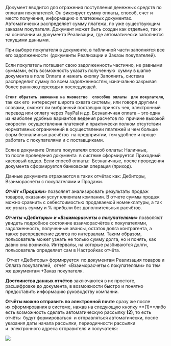 Документ вводится для отражения поступления денежных средств по оплатам покупателей. Он фиксирует сумму оплаты, способ, счет и место получения, информацию о платежных документах. Автоматически распределяет сумму платежа, по уже существующим заказам покупателя. Документ может быть создан как отдельно, так и на основании из документа Реализации, где автоматически заполнится текущими данными.

При выборе покупателя в документе, в табличной части заполнятся все его задолженности  (документы Реализации и Заказы покупателей).

Если покупатель погашает свою задолженность частично, не равными суммами, есть возможность указать полученную  сумму в шапке документа в поле Оплата и нажать кнопку Заполнить, система распределит сумму по всем задолженностям, изначально закрывая более раннюю,переходя к последующей.

**`Стоит обратить внимание на множество  способов оплаты  для покупателя`**, так как его  интересует широта охвата системы, или говоря другими словами, сможет ли выбранный поставщик принять чек, электронный перевод или оплату через PayPal и др. Безналичная оплата – это один из наиболее удобных вариантов ведения расчетов по  причине высокой  скорости  осуществления платежей и практически полном отсутствии нормативных ограничений в осуществлении платежей и чем больше форм безналичных расчётов  на предприятии, тем удобнее и проще работать с покупателями и с поставщиками.

Если в документе Оплата покупателя способ оплаты: Наличные, то после проведения документа  в системе сформируется Приходный кассовый ордер. Если способ оплаты:  Безналичные, после проведения документа сформируется банковская операция (приход).

Данные документа отражаются в таких отчётах как: Дебиторы, Взаиморасчёты с покупателями и Продажи.

**_Отчёт «Продажи_**» позволяет анализировать результаты продаж товаров, оказания услуг клиентам компании. В отчете суммы продаж можно сравнить с себестоимостью продаваемой номенклатуры, а так же узнать сумму и % прибыли без дополнительных расчётов.

_**Отчеты «Дебиторы» и «Взаиморасчеты с покупателями»**_ позволяют увидеть подробное состояние взаиморасчётов с покупателями, задолженность, полученные авансы, остаток долга контрагента, а также распределение долгов по интервалам. Таким образом, пользователь может узнать не только сумму долга, но и понять, как давно она возникла. Интервалы, на которые разбиваются долги, пользователь определяет сам в Настройках отчёта.

 Отчет «Дебиторы» формируется  по документам Реализация товаров и Оплата покупателей,  отчёт  «Взаиморасчеты с покупателями» по тем же документам +Заказ покупателя.

**Достоинства данных отчётов** заключаются в их простоте, расшифровке до документа, в возможности быстро и понятно предоставить информацию руководству компании.

**Отчёты можно отправить по электронной почте** сразу же после их сформирования в системе, нажав на следующую кнопку **(1)**либо есть возможность сделать автоматическую рассылку **(2)**, то есть отчёты  будут формироваться  и отправляться автоматически, после указания даты начала рассылки, периодичности рассылки и  электронного адреса отправителя и получателя:

![](/img/2018_11_09_13_01_083.png)